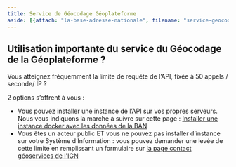 ```yaml
---
title: Service de Géocodage Géoplateforme
aside: [{attach: "la-base-adresse-nationale", filename: "service-geocodage--la-base-adresse-nationale"}]
---
```


## Utilisation importante du service du Géocodage de la Géoplateforme ?

Vous atteignez fréquemment la limite de requête de l’API, fixée à 50 appels / seconde/ IP ?

2 options s’offrent à vous :
*  Vous pouvez installer une instance de l’API sur vos propres serveurs. Nous vous indiquons la marche à suivre sur cette page : [Installer une instance docker avec les données de la BAN](https://github.com/BaseAdresseNationale/addok-docker#installer-une-instance-avec-les-donn%C3%A9es-de-la-base-adresse-nationale)
*  Vous êtes un acteur public ET vous ne pouvez pas installer d’instance sur votre Système d’Information : vous pouvez demander une levée de cette limite en remplissant un formulaire sur [la page contact géoservices de l'IGN](https://geoservices.ign.fr/contact)
 


